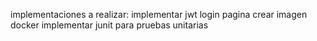 implementaciones a realizar:
implementar jwt
login pagina
crear imagen docker
implementar junit para pruebas unitarias
